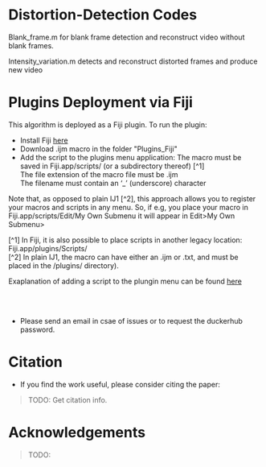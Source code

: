 # Distortion-Detection Codes

Blank_frame.m for blank frame detection and reconstruct video without blank frames.

Intensity_variation.m detects and reconstruct distorted frames and produce new video

# Plugins Deployment via Fiji
This algorithm is deployed as a Fiji plugin. To run the plugin:

* Install Fiji [here](https://imagej.net/software/fiji/downloads)
* Download .ijm macro in the folder "Plugins_Fiji"
* Add the script to the plugins menu application:
The macro must be saved in Fiji.app/scripts/ (or a subdirectory thereof) [^1]    <br/>
The file extension of the macro file must be .ijm                              <br/>
The filename must contain an ‘_’ (underscore) character                        <br/>

Note that, as opposed to plain IJ1 [^2], this approach allows you to register your macros and scripts in any menu. So, if e.g, you place your macro in Fiji.app/scripts/Edit/My Own Submenu it will appear in Edit>My Own Submenu>

[^1] In Fiji, it is also possible to place scripts in another legacy location: Fiji.app/plugins/Scripts/ <br/>
[^2] In plain IJ1, the macro can have either an .ijm or .txt, and must be placed in the /plugins/ directory).

Exaplanation of adding a script to the plungin menu can be found [here](https://imagej.net/scripting/#Adding_scripts_to_the_Plugins_menu)

<br/> <br/>
* Please send an email in csae of issues or to request the duckerhub password.
# Citation
* If you find the work useful, please consider citing the paper:
> TODO: Get citation info.

# Acknowledgements
> TODO: 
